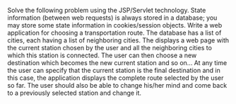 Solve the following problem using the JSP/Servlet technology. State information (between web requests) is always stored in a database; you may store some state information in cookies/session objects. Write a web application for choosing a transportation route. The database has a list of cities, each having a list of neighboring cities. The displays a web page with the current station chosen by the user and all the neighboring cities to which this station is connected. The user can then choose a new destination which becomes the new current station and so on... At any time the user can specify that the current station is the final destination and in this case, the application displays the complete route selected by the user so far. The user should also be able to change his/her mind and come back to a previously selected station and change it. 